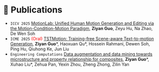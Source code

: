 
# 📝 Publications 
- ``ICCV 2025`` [MotionLab: Unified Human Motion Generation and Editing via the Motion-Condition-Motion Paradigm](https://diouo.github.io/motionlab.github.io/), **Ziyan Guo**, Zeyu Hu, Na Zhao, De Wen Soh
- `ICME 2025` <span style="color:red">(Oral)</span> [TSTMotion: Training-free Scene-aware Text-to-motion Generation](https://tstmotion.github.io/), **Ziyan Guo***, Haoxuan Qu*, Hossein Rahmani, Dewen Soh, Ping Hu, Qiuhong Ke, Jun Liu
- ``Engineering Computations`` [Data augmentation and data mining towards microstructure and property relationship for composites](https://www.emerald.com/insight/content/doi/10.1108/ec-10-2022-0639/full/html), **Ziyan Guo***, Xuhao Liu*, Zehua Pan, Yexin Zhou, Zheng Zhong, Zilin Yan


